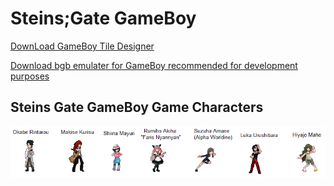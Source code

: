 # Steins;Gate GameBoy

[DownLoad GameBoy Tile Designer](http://devrs.com/gb/hmgd/gbtd22.zip)

[Download bgb emulater for GameBoy recommended for development purposes](http://bgb.bircd.org/bgb.zip)

## Steins Gate GameBoy Game Characters
![Database_flow-chart](img/3ebmey72fzvz.png)